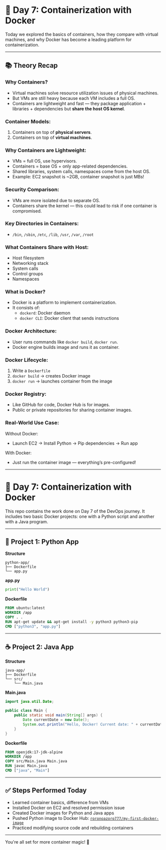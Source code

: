 # 🐳 Day 7: Containerization with Docker

Today we explored the basics of containers, how they compare with virtual machines, and why Docker has become a leading platform for containerization.

---

## 📚 Theory Recap

### Why Containers?
- Virtual machines solve resource utilization issues of physical machines.
- But VMs are still heavy because each VM includes a full OS.
- Containers are lightweight and fast — they package application + libraries + dependencies but **share the host OS kernel**.

### Container Models:
1. Containers on top of **physical servers**.
2. Containers on top of **virtual machines**.

### Why Containers are Lightweight:
- VMs = full OS, use hypervisors.
- Containers = base OS + only app-related dependencies.
- Shared libraries, system calls, namespaces come from the host OS.
- Example: EC2 snapshot is ~2GB, container snapshot is just MBs!

### Security Comparison:
- VMs are more isolated due to separate OS.
- Containers share the kernel — this could lead to risk if one container is compromised.

### Key Directories in Containers:
- `/bin`, `/sbin`, `/etc`, `/lib`, `/usr`, `/var`, `/root`

### What Containers Share with Host:
- Host filesystem
- Networking stack
- System calls
- Control groups
- Namespaces

### What is Docker?
- Docker is a platform to implement containerization.
- It consists of:
  - `dockerd`: Docker daemon
  - `docker CLI`: Docker client that sends instructions

### Docker Architecture:
- User runs commands like `docker build`, `docker run`.
- Docker engine builds image and runs it as container.

### Docker Lifecycle:
1. Write a `Dockerfile`
2. `docker build` → creates Docker image
3. `docker run` → launches container from the image

### Docker Registry:
- Like GitHub for code, Docker Hub is for images.
- Public or private repositories for sharing container images.

### Real-World Use Case:
Without Docker:
- Launch EC2 → Install Python → Pip dependencies → Run app

With Docker:
- Just run the container image — everything’s pre-configured!

---

# 🐳 Day 7: Containerization with Docker

This repo contains the work done on Day 7 of the DevOps journey. It includes two basic Docker projects: one with a Python script and another with a Java program.

---

## 🐍 Project 1: Python App

**Structure**
```
python-app/
├── Dockerfile
└── app.py
```

**app.py**
```python
print("Hello World")
```

**Dockerfile**
```dockerfile
FROM ubuntu:latest
WORKDIR /app
COPY . .
RUN apt-get update && apt-get install -y python3 python3-pip
CMD ["python3", "app.py"]
```

---

## ☕ Project 2: Java App

**Structure**
```
java-app/
├── Dockerfile
└── src/
    └── Main.java
```

**Main.java**
```java
import java.util.Date;

public class Main {
    public static void main(String[] args) {
        Date currentDate = new Date();
        System.out.println("Hello, Docker! Current date: " + currentDate);
    }
}
```

**Dockerfile**
```dockerfile
FROM openjdk:17-jdk-alpine
WORKDIR /app
COPY src/Main.java Main.java
RUN javac Main.java
CMD ["java", "Main"]
```

---

## ✅ Steps Performed Today

- Learned container basics, difference from VMs
- Installed Docker on EC2 and resolved permission issue
- Created Docker images for Python and Java apps
- Pushed Python image to Docker Hub: [`roronoazoro777/my-first-docker-image`](https://hub.docker.com/r/roronoazoro777/my-first-docker-image)
- Practiced modifying source code and rebuilding containers

---

You're all set for more container magic! 🚀

